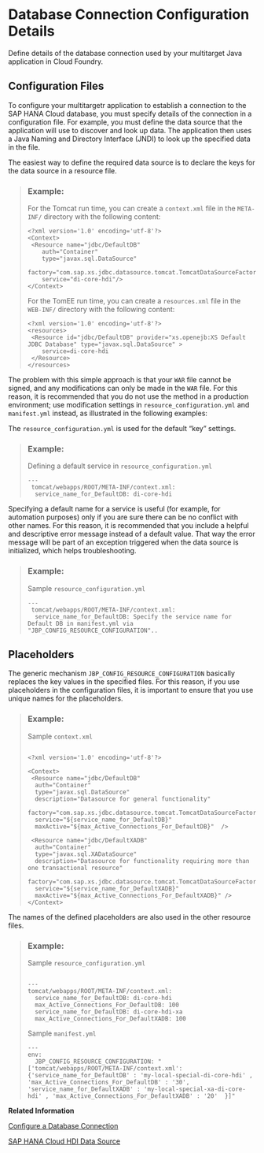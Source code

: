 <!-- loio79d56389dfb54075b4e217ef683dc09f -->

# Database Connection Configuration Details

Define details of the database connection used by your multitarget Java application in Cloud Foundry.



## Configuration Files

To configure your multitargetr application to establish a connection to the SAP HANA Cloud database, you must specify details of the connection in a configuration file. For example, you must define the data source that the application will use to discover and look up data. The application then uses a Java Naming and Directory Interface \(JNDI\) to look up the specified data in the file.

The easiest way to define the required data source is to declare the keys for the data source in a resource file.

> ### Example:  
> For the Tomcat run time, you can create a `context.xml` file in the `META-INF/` directory with the following content:
> 
> ```
> <?xml version='1.0' encoding='utf-8'?>
> <Context>
>  <Resource name="jdbc/DefaultDB"
>     auth="Container"
>     type="javax.sql.DataSource"
>     factory="com.sap.xs.jdbc.datasource.tomcat.TomcatDataSourceFactory"
>     service="di-core-hdi"/>
> </Context>
> 
> ```
> 
> For the TomEE run time, you can create a `resources.xml` file in the `WEB-INF/` directory with the following content:
> 
> ```
> <?xml version='1.0' encoding='utf-8'?> 
> <resources>
>  <Resource id="jdbc/DefaultDB" provider="xs.openejb:XS Default JDBC Database" type="javax.sql.DataSource" >
>     service=di-core-hdi
>  </Resource>
> </resources>
> ```

The problem with this simple approach is that your `WAR` file cannot be signed, and any modifications can only be made in the `WAR` file. For this reason, it is recommended that you do not use the method in a production environment; use modification settings in `resource_configuration.yml` and `manifest.yml` instead, as illustrated in the following examples:

The `resource_configuration.yml` is used for the default “key” settings.

> ### Example:  
> Defining a default service in `resource_configuration.yml`
> 
> ```
> ---
>  tomcat/webapps/ROOT/META-INF/context.xml:
>   service_name_for_DefaultDB: di-core-hdi
> 
> ```

Specifying a default name for a service is useful \(for example, for automation purposes\) only if you are sure there can be no conflict with other names. For this reason, it is recommended that you include a helpful and descriptive error message instead of a default value. That way the error message will be part of an exception triggered when the data source is initialized, which helps troubleshooting.

> ### Example:  
> Sample `resource_configuration.yml`
> 
> ```
> ---
>  tomcat/webapps/ROOT/META-INF/context.xml:
>   service_name_for_DefaultDB: Specify the service name for Default DB in manifest.yml via "JBP_CONFIG_RESOURCE_CONFIGURATION"..
> 
> ```



## Placeholders

The generic mechanism `JBP_CONFIG_RESOURCE_CONFIGURATION` basically replaces the key values in the specified files. For this reason, if you use placeholders in the configuration files, it is important to ensure that you use unique names for the placeholders.

> ### Example:  
> Sample `context.xml`
> 
> ```
> 
> <?xml version='1.0' encoding='utf-8'?>
> 
> <Context>
>  <Resource name="jdbc/DefaultDB"
>   auth="Container"
>   type="javax.sql.DataSource"
>   description="Datasource for general functionality"
>   factory="com.sap.xs.jdbc.datasource.tomcat.TomcatDataSourceFactory"
>   service="${service_name_for_DefaultDB}"
>   maxActive="${max_Active_Connections_For_DefaultDB}"  />   
> 
>  <Resource name="jdbc/DefaultXADB"
>   auth="Container"
>   type="javax.sql.XADataSource"
>   description="Datasource for functionality requiring more than one transactional resource"
>   factory="com.sap.xs.jdbc.datasource.tomcat.TomcatDataSourceFactory"
>   service="${service_name_for_DefaultXADB}"
>   maxActive="${max_Active_Connections_For_DefaultXADB}" />
> </Context>
> 
> ```

The names of the defined placeholders are also used in the other resource files.

> ### Example:  
> Sample `resource_configuration.yml`
> 
> ```
> 
> ---
> tomcat/webapps/ROOT/META-INF/context.xml:
>   service_name_for_DefaultDB: di-core-hdi
>   max_Active_Connections_For_DefaultDB: 100
>   service_name_for_DefaultDB: di-core-hdi-xa
>   max_Active_Connections_For_DefaultXADB: 100
> 
> ```
> 
> Sample `manifest.yml`
> 
> ```
> ---
> env:
>   JBP_CONFIG_RESOURCE_CONFIGURATION: "['tomcat/webapps/ROOT/META-INF/context.xml': {'service_name_for_DefaultDB' : 'my-local-special-di-core-hdi' , 'max_Active_Connections_For_DefaultDB' : '30', 'service_name_for_DefaultXADB' : 'my-local-special-xa-di-core-hdi' , 'max_Active_Connections_For_DefaultXADB' : '20'  }]"
> 
> ```

**Related Information**  


[Configure a Database Connection](configure-a-database-connection-d462ffc.md "You can configure your application to use a database connection so that the application can persist its data.")

[SAP HANA Cloud HDI Data Source](sap-hana-cloud-hdi-data-source-29639df.md "Set up HDI data sources for multitarget Java applications in SAP HANA Cloud.")


